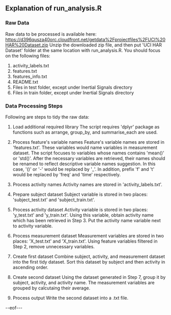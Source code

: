 ## Explanation of run_analysis.R

### Raw Data
Raw data to be processed is available here:
https://d396qusza40orc.cloudfront.net/getdata%2Fprojectfiles%2FUCI%20HAR%20Dataset.zip
Unzip the downloaded zip file, and then put 'UCI HAR Dataset' folder at the same location with run_analysis.R.
You should focus on the following files:
1) activity_labels.txt
2) features.txt
3) features_info.txt
4) README.txt
5) Files in test folder, except under Inertial Signals directory
6) Files in train folder, except under Inertial Signals directory

### Data Processing Steps
Following are steps to tidy the raw data:
1. Load additional required library
    The script requires 'dplyr' package as functions such as arrange, group_by, and summarise_each are used.

2. Process feature's variable names
    Feature's variable names are stored in 'features.txt'. These variables would name variables in measurement dataset. The script focuses to variables whose names contains 'mean()' or 'std()'. After the necessary variables are retrieved, their names should be renamed to reflect descriptive variable names suggestion. In this case, '()' or '-' would be replaced by '_'. In addition, prefix 'f' and 't' would be replaced by 'freq' and 'time' respectively.
    
3. Process activity names
    Activity names are stored in 'activity_labels.txt'. 

4. Prepare subject dataset
    Subject variable is stored in two places: 'subject_test.txt' and 'subject_train.txt'. 

5. Process activity dataset
    Activity variable is stored in two places: 'y_test.txt' and 'y_train.txt'. Using this variable, obtain activity name which has been retrieved in Step 3. Put the activity name variable next to activity variable.
    
6. Process measurement dataset
    Measurement variables are stored in two places: 'X_test.txt' and 'X_train.txt'. Using feature variables filtered in Step 2, remove unnecessary variables.

7. Create first dataset
    Combine subject, activity, and measurement dataset into the first tidy dataset. Sort this dataset by subject and then activity in ascending order.
    
8. Create second dataset
    Using the dataset generated in Step 7, group it by subject, activity, and activity name. The measurement variables are grouped by calcutaing their average.

9. Process output
    Write the second dataset into a .txt file.

--eof---